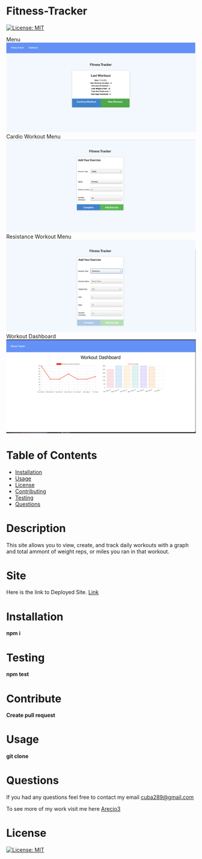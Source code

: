 # Fitness-Tracker
  [![License: MIT](https://img.shields.io/badge/License-MIT-yellow.svg)](https://opensource.org/licenses/MIT)


  Menu
 <img src="public/images/menu.png"></img>
 Cardio Workout Menu
 <img src="public/images/cardio.png"></img>
 Resistance Workout Menu
 <img src="public/images/resistance.png"></img>
 Workout Dashboard
 <img src="public/images/graph.png"></img>
  # Table of Contents 
  * [Installation](#Installation) 
  * [Usage](#Usage) 
  * [License](#license)
  * [Contributing](#Contribute) 
  * [Testing](#Testing)
  * [Questions](#Questions)
  
  # Description 
This site allows you to view, create, and track daily workouts with a graph and total ammont of weight reps, or miles you ran in that workout.

# Site
Here is the link to Deployed Site.
[Link]('https://fitness-tracker-arecio.herokuapp.com/?id=609d904d2c4c8d0015908732')


  # Installation
   **npm i**

  # Testing
  **npm test**

  # Contribute
  **Create pull request**

  # Usage
  **git clone**

  # Questions
  If you had any questions feel free to contact my email cuba289@gmail.com

  To see more of my work visit me here [Arecio3](https://github.com/Arecio3)


  # License
  [![License: MIT](https://img.shields.io/badge/License-MIT-yellow.svg)](https://opensource.org/licenses/MIT)

